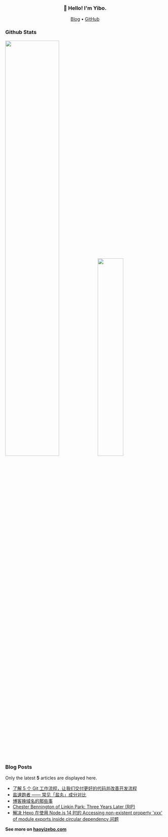<!--
**zhaoyibo/zhaoyibo** is a ✨ _special_ ✨ repository because its `README.md` (this file) appears on your GitHub profile.

Here are some ideas to get you started:

- 🔭 I’m currently working on ...
- 🌱 I’m currently learning ...
- 👯 I’m looking to collaborate on ...
- 🤔 I’m looking for help with ...
- 💬 Ask me about ...
- 📫 How to reach me: ...
- 😄 Pronouns: ...
- ⚡ Fun fact: ...
-->

<h3 align="center">👋 Hello! I'm Yibo.</h3>

<p align="center">
  <a href="https://haoyizebo.com">Blog</a> •
  <a href="https://github.com/zhaoyibo">GitHub</a>
</p>

### Github Stats

<a href="https://github.com/zhaoyibo"><img src="https://github-readme-stats.vercel.app/api?username=zhaoyibo&show_icons=true&layout=compact&count_private=true&hide_title=true&theme=default" style="width: 58%; max-width: 58%; min-width: 58%;"><img src="https://github-readme-stats.vercel.app/api/top-langs/?username=zhaoyibo&layout=compact&count_private=true&theme=default" style="width: 40%; max-width: 40%; min-width: 40%;"></a>

### Blog Posts

Only the latest **5** articles are displayed here.

<!--START_SECTION:posts-->
* [了解 5 个 Git 工作流程，让我们交付更好的代码并改善开发流程](https://www.haoyizebo.com/posts/ffa5b4ca/)
* [盐速跑者 —— 常见「盐丸」成分对比](https://www.haoyizebo.com/posts/647110f5/)
* [博客换域名的那些事](https://www.haoyizebo.com/posts/753f2273/)
* [Chester Bennington of Linkin Park: Three Years Later (RIP)](https://www.haoyizebo.com/posts/3c4947a3/)
* [解决 Hexo 在使用 Node.js 14 时的 Accessing non-existent property 'xxx' of module exports inside circular dependency 问题](https://www.haoyizebo.com/posts/710984d0/)
<!--END_SECTION:posts-->

**See more on [haoyizebo.com](https://haoyizebo.com)**
